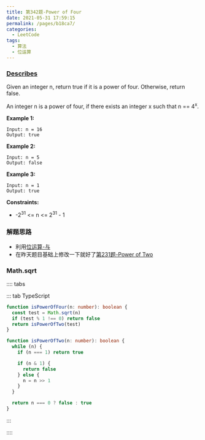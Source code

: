 ```yaml
---
title: 第342题-Power of Four
date: 2021-05-31 17:59:15
permalink: /pages/b18ca7/
categories:
  - LeetCode
tags:
  - 算法
  - 位运算
---
```


### [Describes](https://leetcode-cn.com/problems/power-of-four/)

Given an integer <span class="span-shadow">n</span>, return <span class="span-shadow">true</span> if it is a power of four. Otherwise, return <span class="span-shadow">false</span>.

An integer <span class="span-shadow">n</span> is a power of four, if there exists an integer <span class="span-shadow">x</span> such that <span class="span-shadow">n == 4<sup>x</sup></span>.

<!-- more -->

**Example 1:**

```
Input: n = 16
Output: true
```

**Example 2:**

```
Input: n = 5
Output: false
```

**Example 3:**

```
Input: n = 1
Output: true
```

**Constraints:**

- <span class="span-shadow">-2<sup>31</sup> <= n <= 2<sup>31</sup> - 1</span>

### 解题思路

- 利用[位运算-与](http://zhixiangyao/pages/339ea6/#%E4%B8%8E%E8%BF%90%E7%AE%97)
- 在昨天题目基础上修改一下就好了[第231题-Power of Two](https://zhixiangyao.top/pages/c09dc2/)

### Math.sqrt

:::: tabs

::: tab TypeScript

```TypeScript
function isPowerOfFour(n: number): boolean {
  const test = Math.sqrt(n)
  if (test % 1 !== 0) return false
  return isPowerOfTwo(test)
}

function isPowerOfTwo(n: number): boolean {
  while (n) {
    if (n === 1) return true

    if (n & 1) {
      return false
    } else {
      n = n >> 1
    }
  }

  return n === 0 ? false : true
}
```

:::

::::
